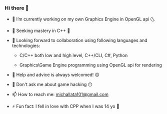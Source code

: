 ### Hi there 👋
- 🔭 I’m currently working on my own Graphics Engine in OpenGL api 🌜
- 🌱 Seeking mastery in C++ 🎯
- 👯 Looking forward to collaboration using following languages and technologies:

  - C/C++ both low and high level, C++/CLI, C#, Python
      
  - Graphics\Game Engine programming using OpenGL api for rendering
- 🤔 Help and advice is always welcomed! 😊
- 💬 Don't ask me about game hacking 😶
- 📫 How to reach me: michallata101@gmail.com
- ⚡ Fun fact: I fell in love with CPP when I was 14 yo 🐥

<!--
**lata-michal/lata-michal** is a ✨ _special_ ✨ repository because its `README.md` (this file) appears on your GitHub profile.

Here are some ideas to get you started:

- 🔭 I’m currently working on ...
- 🌱 I’m currently learning ...
- 👯 I’m looking to collaborate on ...
- 🤔 I’m looking for help with ...
- 💬 Ask me about ...
- 📫 How to reach me: ...
- 😄 Pronouns: ...
- ⚡ Fun fact: ...
-->
